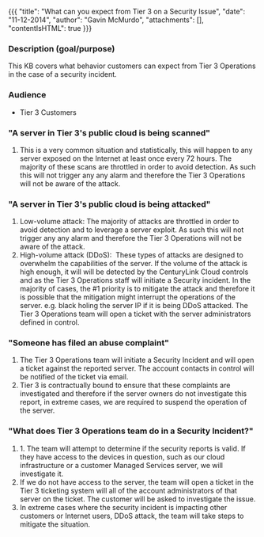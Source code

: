 {{{
  "title": "What can you expect from Tier 3 on a Security Issue",
  "date": "11-12-2014",
  "author": "Gavin McMurdo",
  "attachments": [],
  "contentIsHTML": true
}}}

<h3>Description (goal/purpose)</h3>
<p>This KB covers what behavior customers can expect from Tier 3 Operations in the case of a security incident. </p>
<h3>Audience</h3>
<ul>
  <li>Tier 3 Customers</li>
</ul>
<h3>"A server in Tier 3's public cloud is being scanned"</h3>
<ol>
  <li>This is a very common situation and statistically, this will happen to any server exposed on the Internet at least once every 72 hours. The majority of these scans are throttled in order to avoid detection. As such this will not trigger
    any any alarm and therefore the Tier 3 Operations will not be aware of the attack.</li>
</ol>
<h3>"A server in Tier 3's public cloud is being attacked"</h3>
<ol>
  <li>Low-volume attack: The majority of attacks are throttled in order to avoid detection and to leverage a server exploit. As such this will not trigger any any alarm and therefore the Tier 3 Operations will not be aware of the attack.</li>
  <li>High-volume attack (DDoS): &nbsp;These types of attacks are designed to overwhelm the capabilities of the server. If the volume of the attack is high enough, it will will be detected by the CenturyLink Cloud controls and as the Tier 3 Operations staff
    will initiate a Security incident. In the majority of cases, the #1 priority is to mitigate the attack and therefore it is possible that the mitigation might interrupt the operations of the server. e.g. black holing the server IP if it
    is being DDoS attacked. The Tier 3 Operations team will open a ticket with the server administrators defined in control.</li>
</ol>
<div>
  <h3>"Someone has filed an abuse complaint"</h3>
  <ol>
    <li>The Tier 3 Operations team will initiate a Security Incident and will open a ticket against the reported server. The account contacts in control will be notified of the ticket via email.</li>
    <li>Tier 3 is contractually bound to ensure that these complaints are investigated and therefore if the server owners do not investigate this report, in extreme cases, we are required to suspend the operation of the server. </li>
  </ol>
</div>
<div>
  <h3>"What does Tier 3 Operations team do in a Security Incident?"</h3>
  <ol>
    <li>1. The team will attempt to determine if the security reports is valid. If they have access to the devices in question, such as our cloud infrastructure or a customer Managed Services server, we will investigate it.</li>
    <li>If we do not have access to the server, the team will open a ticket in the Tier 3 ticketing system will all of the account administrators of that server on the ticket. The customer will be asked to investigate the issue.</li>
    <li>In extreme cases where the security&nbsp;incident&nbsp;is impacting other customers or Internet users, DDoS attack, the team will take steps to mitigate the&nbsp;situation.</li>
  </ol>
  
  
  
</div>
<div>&nbsp;</div>